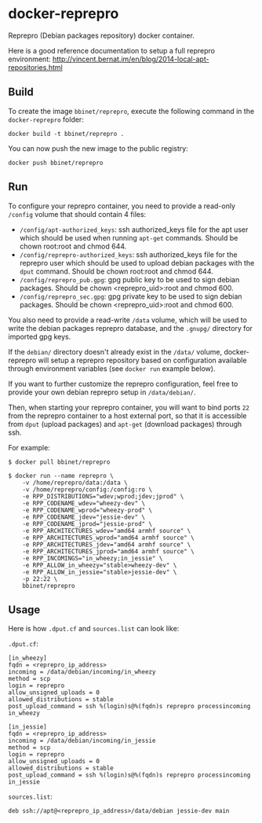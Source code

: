 docker-reprepro
===============
Reprepro (Debian packages repository) docker container.

Here is a good reference documentation to setup a full reprepro environment:
http://vincent.bernat.im/en/blog/2014-local-apt-repositories.html


Build
-----

To create the image `bbinet/reprepro`, execute the following command in the
`docker-reprepro` folder:

    docker build -t bbinet/reprepro .

You can now push the new image to the public registry:
    
    docker push bbinet/reprepro


Run
---

To configure your reprepro container, you need to provide a read-only `/config`
volume that should contain 4 files:

  - `/config/apt-authorized_keys`: ssh authorized_keys file for the apt user
    which should be used when running `apt-get` commands.
    Should be chown root:root and chmod 644.
  - `/config/reprepro-authorized_keys`: ssh authorized_keys file for the
    reprepro user which should be used to upload debian packages with the
    `dput` command.
    Should be chown root:root and chmod 644.
  - `/config/reprepro_pub.gpg`: gpg public key to be used to sign debian
    packages.
    Should be chown <reprepro_uid>:root and chmod 600.
  - `/config/reprepro_sec.gpg`: gpg private key to be used to sign debian
    packages.
    Should be chown <reprepro_uid>:root and chmod 600.

You also need to provide a read-write `/data` volume, which will be used to
write the debian packages reprepro database, and the `.gnupg/` directory for
imported gpg keys.

If the `debian/` directory doesn't already exist in the `/data/` volume,
docker-reprepro will setup a reprepro repository based on configuration
available through environment variables (see `docker run` example below).

If you want to further customize the reprepro configuration, feel free to
provide your own debian reprepro setup in `/data/debian/`.

Then, when starting your reprepro container, you will want to bind ports `22`
from the reprepro container to a host external port, so that it is accessible
from `dput` (upload packages) and `apt-get` (download packages) through ssh.

For example:

    $ docker pull bbinet/reprepro

    $ docker run --name reprepro \
        -v /home/reprepro/data:/data \
        -v /home/reprepro/config:/config:ro \
        -e RPP_DISTRIBUTIONS="wdev;wprod;jdev;jprod" \
        -e RPP_CODENAME_wdev="wheezy-dev" \
        -e RPP_CODENAME_wprod="wheezy-prod" \
        -e RPP_CODENAME_jdev="jessie-dev" \
        -e RPP_CODENAME_jprod="jessie-prod" \
        -e RPP_ARCHITECTURES_wdev="amd64 armhf source" \
        -e RPP_ARCHITECTURES_wprod="amd64 armhf source" \
        -e RPP_ARCHITECTURES_jdev="amd64 armhf source" \
        -e RPP_ARCHITECTURES_jprod="amd64 armhf source" \
        -e RPP_INCOMINGS="in_wheezy;in_jessie" \
        -e RPP_ALLOW_in_wheezy="stable>wheezy-dev" \
        -e RPP_ALLOW_in_jessie="stable>jessie-dev" \
        -p 22:22 \
        bbinet/reprepro

Usage
-----

Here is how `.dput.cf` and `sources.list` can look like:

`.dput.cf`:

    [in_wheezy]
    fqdn = <reprepro_ip_address>
    incoming = /data/debian/incoming/in_wheezy
    method = scp
    login = reprepro
    allow_unsigned_uploads = 0
    allowed_distributions = stable
    post_upload_command = ssh %(login)s@%(fqdn)s reprepro processincoming in_wheezy

    [in_jessie]
    fqdn = <reprepro_ip_address>
    incoming = /data/debian/incoming/in_jessie
    method = scp
    login = reprepro
    allow_unsigned_uploads = 0
    allowed_distributions = stable
    post_upload_command = ssh %(login)s@%(fqdn)s reprepro processincoming in_jessie

`sources.list`:

    deb ssh://apt@<reprepro_ip_address>/data/debian jessie-dev main
